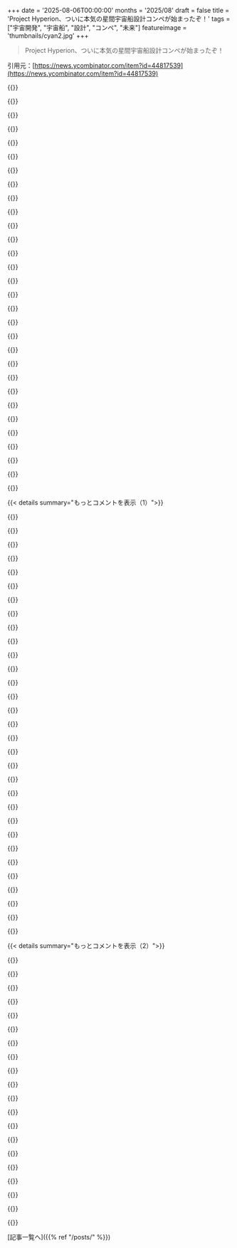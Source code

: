 +++
date = '2025-08-06T00:00:00'
months = '2025/08'
draft = false
title = 'Project Hyperion、ついに本気の星間宇宙船設計コンペが始まったぞ！'
tags = ["宇宙開発", "宇宙船", "設計", "コンペ", "未来"]
featureimage = 'thumbnails/cyan2.jpg'
+++

> Project Hyperion、ついに本気の星間宇宙船設計コンペが始まったぞ！

引用元：[https://news.ycombinator.com/item?id=44817539](https://news.ycombinator.com/item?id=44817539)




{{<matomeQuote body="「Hyperion」は高校生向けのInternational Space Settlement Design Competition（ISSDC）の大人版って感じだね。ISSDCはNASAヒューストンが主催してて、将来の宇宙人材を育てるためのコンペだったんだ。俺も2回ファイナリストになったけど、マジで最高の経験だったよ。この新しいコンペは、学生の教育じゃなくて、プロのアイデアを真剣に形にするのが目的なんだろうな。" userName="cvoss" createdAt="2025/08/06 21:38:04" color="#ff33a1">}}




{{<matomeQuote body="ISSDCはマジでヤバかった！アジア予選を勝ち抜いて、フロリダのKennedy Space Centerで開催されたISSDCに招待されたんだ。BoeingやNASAのエンジニアから学べて、インドの15歳の俺には信じられない経験だったよ。ちょうど10年経って、写真アプリが当時の思い出を蘇らせてくれたんだ。いい時代だったな。" userName="namanyayg" createdAt="2025/08/07 01:34:12" color="#ff5c5c">}}




{{<matomeQuote body="俺もISSDCの卒業生だよ、もう10年以上前だけどね。あれは本当に特別な経験だった。Kennedy Space Centerでの決勝は、精神力も体力も限界まで試されたのを覚えてる。それに、高ストレス・高リスクな状況で技術チームをまとめるっていう、スタートアップの仕事にも役立つ教訓がたくさん得られたんだ。" userName="carpdiem" createdAt="2025/08/07 06:55:57" color="#ff5c5c">}}




{{<matomeQuote body="プロのアイデアを真剣にって面白いけどさ、宇宙旅行がビジネスになるのは、安く資源を得るか、観光とかで安定収入があるか、戦争/防衛目的だけだよ。莫大な金がかかる片道旅行なんて、絶対にビジネスにならない。昔の探検家だって、金とか資源とか、短期間で国に利益があるって約束があったからこそ資金出してもらえたんだからな。" userName="ifckncantakeit" createdAt="2025/08/07 02:56:40" color="#45d325">}}




{{<matomeQuote body="優勝したエントリーのCanvaプレゼンテーションへのリンクはこれだよ。<br>https://www.canva.com/design/DAGmr3ubC8E/LHHAeeAIGGQe_TkZVs-..." userName="codeulike" createdAt="2025/08/06 20:44:48" color="#38d3d3">}}




{{<matomeQuote body="これを詳しく読むとさ、速度の限界をどうにかする新しい物理学を見つけない限り、俺たちはこの太陽系から出られないって確信するわ。" userName="virgildotcodes" createdAt="2025/08/06 21:24:51" color="">}}




{{<matomeQuote body="「速度の限界を突破する新物理学が必要」って話だけど、優勝案は光速の0.01倍で進む計画なんだぜ。制限になるのは光速じゃなくて推進システム、つまり物理学じゃなくて工学の問題なんだよ。" userName="JumpCrisscross" createdAt="2025/08/06 21:50:52" color="#785bff">}}




{{<matomeQuote body="大規模な問題解決では、今も将来も「文化」が一番の壁になるって確信してるわ。自分の親族を殺さないためにマスクすらまともにできなかったのにさ。もし世代間宇宙船が作れても、うまく付き合って協力できる文化とかコミュニケーション方法とかを見つけないと、それこそ映画の「Event Horizon」みたいな地獄絵図になるだけだろうな。" userName="munificent" createdAt="2025/08/07 00:40:45" color="#785bff">}}




{{<matomeQuote body="1000人の命を400年維持できるシステムが作れるなら、なんでまだ星間旅行したいんだ？「飽くなき探求心」とかじゃない。人間って基本、資源が足りないから探すんだよ。何世紀も人類を維持できる宇宙船作れたら、太陽系内の資源不足は全部解決済み。太陽系を掘り尽くして何十億もの居住地を造れるぜ。地球みたいな惑星なんてどうでもよくなるし、星間旅行のゴールは、ガス惑星を材料にして何兆もの居住地を造れるような長寿の星になるだろうな。" userName="os2warpman" createdAt="2025/08/07 00:28:05" color="#38d3d3">}}




{{<matomeQuote body="宗教的な動機があれば太陽系を植民できるって。教会みたいに数百年かけて宇宙船を作って、生き残り、広がるのが聖なる目的になればね。惑星規模の努力で造れるだろうけど、400年間もダスト衝突に耐えるのは無理ゲーじゃね？" userName="jvanderbot" createdAt="2025/08/06 22:09:49" color="#45d325">}}




{{<matomeQuote body="マスクすらろくに付けられない奴らと宇宙行くとかありえん。田舎のアメリカ人は論外だし、高校中退者とかポリオ患者を宇宙に送るわけじゃないんだから。China、India、Japanはマスクのテストもパスしたし、深宇宙を植民するのはたぶん彼らだろね。" userName="JumpCrisscross" createdAt="2025/08/07 01:30:38" color="">}}




{{<matomeQuote body="このコンセプトはクールだけど、おかしい点がいくつかある。メイン推進がHelium 3 - Deuterium Direct Fusion Driveなら、トーラス型核融合炉は不要じゃね？400年間も内殻だけを回転させるのは無理ゲー。構造全体を回転させるのが楽だろ。あと、宣言された加速だと速度が0.1cじゃなくて0.01cって計算ミスしてる人もいるね。現在の世界GDPでこのプロジェクトがどれくらいかかるかの試算もないしな。" userName="vl" createdAt="2025/08/07 00:49:53" color="#45d325">}}




{{<matomeQuote body="推進システムのデザインはどこ行った？まさか全部手品で動かすつもり？これ全部居住区の設計じゃん。よし、俺が推進システムを提案するぜ。Pulse nuclearだけど、加速時には発射砲で燃料をぶっ放して、それを船がキャッチすることで推進力を得るんだ。減速時には、船が追い付いてキャッチするペレットを使って減速しつつ、燃料も得る。Ion driveの効率でキャッチできれば、Pulse nuclearの加速／減速時にIon driveの効率を得られるわけだ。問題は減速時のキャッチのタイミングと、超巨大なrailgunだな。今のphysicsじゃ無理ゲー。大規模な軌道／惑星経済で安価な核燃料と素材が手に入らないと無理だろ。Solar wind antimatter harvestersも必要かもな、もしそんなもんがあるならだけど。" userName="AtlasBarfed" createdAt="2025/08/06 23:37:15" color="#38d3d3">}}




{{<matomeQuote body="エネルギーが限界だろ。Wolfram Alphaで計算したら、世界最大のcruise ship（2億4866万3千kg）を目標の0.01cまで加速するだけで、世界の化石燃料埋蔵量の2.9倍の運動エネルギーが必要だってさ。減速も考慮するとさらに倍。効率とか生命維持のエネルギーもいるしな。やっぱエネルギー全般がマジでヤバい問題だよ。" userName="Ekaros" createdAt="2025/08/07 06:59:13" color="#ff5c5c">}}




{{<matomeQuote body="ベルトとサスペンダーって感じ？これって世代間宇宙船なんだろ。もしメインの推進装置がメンテナンスで止まったらどうすんだ？移動してるコロニーの電力はどうすんだよ？俺なら、全部において最低でも三重の冗長システムは欲しいね。" userName="bbarnett" createdAt="2025/08/07 07:53:40" color="#38d3d3">}}




{{<matomeQuote body="あの期間だと、当然ながら完全な自己修復能力が必要だろ。積載された材料とエネルギーだけで賄えて、廃棄物もゼロ。産業プロセスを根本的に考え直す必要があるね。俺は実現されたnanotechnologyと3D printers at an atomic levelを推すぜ。地球上ではevolutionがcarbon based lifeformsという答えを見つけたようにね。" userName="mjevans" createdAt="2025/08/07 05:16:13" color="#38d3d3">}}




{{<matomeQuote body="400年間もダスト衝突に耐えるのは無理っていうけど、Whipple shields [1] があるじゃん。<br>[1] https://en.wikipedia.org/wiki/Whipple_shield" userName="JumpCrisscross" createdAt="2025/08/06 22:11:10" color="#ff33a1">}}




{{<matomeQuote body="人々が新しい資源を求めて探検するのは希少性のためっていうけど、金持ちのsocial mediaとか見たら即論破できるわ。thrill seekersやpublicity hounds seeking to capitalize on a measure of fame upon their returnっていうけど、歴史上の片道settler-explorersたちを見れば、これも違うってすぐわかる。1,000人を数世紀維持できるspacecraftを造れたら、地元資源の不足は解決済みって言うけど、最初の何隻かはたぶん失敗するぞ。成功したとしても到着時にはボロボロになってるだろうし。luxurious space habitatsを作るには、こういうendeavorsを繰り返すしかないんだよ。" userName="JumpCrisscross" createdAt="2025/08/07 01:33:12" color="#ff5733">}}




{{<matomeQuote body="コロナ対応でNYは悪例じゃないって。むしろ死亡者も経済も赤字州よりマシだったよ。あと、＞ジャーナリスト投獄とか証拠隠滅は、もはやどこも批判できないレベルだよね。" userName="JumpCrisscross" createdAt="2025/08/07 07:33:39" color="">}}




{{<matomeQuote body="宇宙船は最低でも三重の冗長システムが必要だな。洗濯機でさえ何回も壊れたんだぞ。子供を400年も乗せる乗り物なんて心配でしかないわ。" userName="gus_massa" createdAt="2025/08/07 14:43:52" color="#ff5733">}}




{{<matomeQuote body="＞経験的には全くの嘘で、金持ちのSNSで簡単に反論できるじゃん。バリで1週間過ごすのと星間旅行は全然違うだろ…" userName="os2warpman" createdAt="2025/08/07 01:43:11" color="">}}




{{<matomeQuote body="0.01cへの加速エネルギー計算は間違ってるぞ。2.5億kgを1年で0.01cにするには約31万TWhで、現在の年間エネルギー生産の半分くらいだ。減速も含めても、D-T核融合燃料は水素660トンで、オリンピックプール3つ分くらいの体積でいけるぞ。" userName="JumpCrisscross" createdAt="2025/08/07 10:59:52" color="#ff5c5c">}}




{{<matomeQuote body="＞バリで1週間って言うけど、何年も人里離れた深部に分け入って、ただの虚栄心じゃなく、画期的な研究をする人々を知らないのか？" userName="JumpCrisscross" createdAt="2025/08/07 02:06:21" color="">}}




{{<matomeQuote body="“ヨーロッパ人”ってのはちょっと大雑把すぎないか？俺の周りのノルウェー人はちゃんと安全指示に従ってたぞ。それにしても、資源が限られた小さな人工コミュニティが何世代にもわたって結束を保てるかはまだ納得できないな。カルトとか独裁に堕ちるリスクがデカすぎるだろ。" userName="varjag" createdAt="2025/08/07 10:47:46" color="#ff5c5c">}}




{{<matomeQuote body="この設計の推進は、まだ未発明のHelium 3-Deuterium Direct Fusion Driveだね。減速中にどうやってペレットを捕まえるんだ？まさか減速用の燃料全部積んでいった方が安いのかな？" userName="vl" createdAt="2025/08/07 00:22:58" color="#ff33a1">}}




{{<matomeQuote body="スピードより時間が大問題だ。長期間の宇宙旅行は体を破壊するし、人工重力あってもガンは避けられない。コールドスリープや、肉体なしで合成体やアップロードされた意識で移動する方が現実的かもね。SFのPantheonでも似たアイデアがあったぞ。" userName="FuriouslyAdrift" createdAt="2025/08/07 14:17:38" color="#45d325">}}




{{<matomeQuote body="相対性理論より深刻なのは、0.1cで砂粒に当たるとTNT数トン分のエネルギーになることだ。<br>太陽系外への人類派遣より先に、小惑星帯（パラジウムが豊富！）の植民や多数の星間探査機派遣が先だろうね。<br>俺たちは川辺に住んでる村人が、いきなり大海を渡ろうとするようなもんだ。その前に中間段階がたくさんあるんだよ。" userName="scythe" createdAt="2025/08/07 00:48:26" color="">}}




{{<matomeQuote body="“それを実現する意志がある”って言うけど、俺たちは今の地球すらまともに住めない状態だぜ。<br>毎日何億人も飢えてて、戦争だらけ、核戦争の脅威もあって、資源も使いまくり。<br>地球は楽園なのに、ここでさえダメなのに、火星みたいな場所でどうするんだ？外に出ても葉っぱも水もなくて、呼吸もできないんだぜ。<br>今の楽園すらダメなのに、他の惑星でうまくいくわけないだろ。" userName="teiferer" createdAt="2025/08/07 07:13:09" color="#ff5733">}}




{{<matomeQuote body="あんたの洗濯機は、たぶん安物のナイロンギアがぶっ壊れたんだろ。<br>400年以上前の風車が、ギアを使って今でも動いてるんだぜ :)" userName="thmsths" createdAt="2025/08/07 18:36:39" color="">}}




{{<matomeQuote body="60年前には、もう44年で目的地に着く技術があったんだぜ。<br>核分裂Orion計画なら、光速の9～11%を出せる。<br>0.1cでAlpha Centauriまで、飛行時間は最低44年。加速期間は含まずって話だ。<br>https://en.wikipedia.org/wiki/Project_Orion_(nuclear_propuls..." userName="WithinReason" createdAt="2025/08/07 07:14:21" color="#ff33a1">}}




{{< details summary="もっとコメントを表示（1）">}}

{{<matomeQuote body="肉の棒切れ（人間）を送るのは意味ないね。ロボットの方が百万倍楽に旅してポストカードを送れるんだから。<br>俺はネガティブなことを言いたくないけど、宇宙って結構つまんないんだよ。<br>ロボットが楽しい場所を銀河中探し尽くすまで、わざわざ行きたくないね。<br>その頃には、俺たちみんなSingularity後のホロデッキに住んでて、600光年先の空っぽの岩なんてどうでもよくなってるだろうさ。<br>ロボット送って。俺は自分のポッドからハイライトを見るよ。" userName="qingcharles" createdAt="2025/08/07 02:19:54" color="">}}




{{<matomeQuote body="問題は“ランダムな人たちがこのミッションに適してるか”じゃないんだ。<br>“宇宙船でコロニーを維持できる、超有能な400人のチームを作れるか”ってことだ。<br>最初の質問の答えは“ノー”だけど、二番目の質問の答えは“イエス”だと俺は思うね。" userName="jvanderbot" createdAt="2025/08/07 12:45:57" color="">}}




{{<matomeQuote body="人間の精神は、ずっと起きてる状態でのこんな航海には耐えられないだろうな。<br>おもちゃやバイオームがあっても、人生はすぐに退屈で無意味になって、不満や混乱、反乱が起きる。<br>人間は、アリみたいに一生涯、狭い目標のために働けない。特に何世代も続くとなるとね。<br>俺たちの存在は、常に問いかけたり、革命を起こしたりすることに基づいているんだ。<br>400年かけて未知の、たぶん空っぽで生命のない場所へ行くなんて、社会を長く維持できるものじゃない。" userName="poisonborz" createdAt="2025/08/06 21:26:57" color="#ff5733">}}




{{<matomeQuote body="粒子は区別できない。人間のような物体は、特定の粒子じゃなくて、その粒子の配置がユニークな情報なんだ。<br>情報なら光速で送れるから、世代宇宙船なんていらない。<br>問題は“プリンター”を運ぶことだけ。<br>現地で粒子を集めて、データを受け取って印刷できる装置が必要だ。<br>小さな粒子ハーベスター＼プリンターを送って、それで少し大きなプリンターを印刷する、って感じでブートストラップできるだろうね。" userName="Aaargh20318" createdAt="2025/08/06 22:05:30" color="#38d3d3">}}




{{<matomeQuote body="みんなに強化版Minecraftを与えれば、半世紀なんてあっという間に過ぎるんじゃないか？<br>昔の人たちが、何世代も村や郡を離れずに同じことしてたみたいにね。" userName="trhway" createdAt="2025/08/06 21:48:25" color="">}}




{{<matomeQuote body="問題は、ミッションに行くことを自分で選ばなかった、2世代目の人たちに起きると思うな。" userName="hermitcrab" createdAt="2025/08/06 21:56:49" color="">}}




{{<matomeQuote body="Star Trekのテレポーターにハイゼンベルク補償器があるのは理由があるんだ。粒子の位置と運動量を正確に記録できないからね。この理論的なプリンターに「粒子の構成」をスキャンして送信するってのが最初の不可能な壁だよ。スキャンした君とプリントされた君は決して全く同じ人物にはなれないんだ。" userName="yincrash" createdAt="2025/08/06 23:29:37" color="#ff5733">}}




{{<matomeQuote body="ポリネシア人は太平洋の開拓にものすごいリスクを負ったし、中世の建築家は生きてるうちに完成しないと分かってても大聖堂を建てたんだ。成功の見込みがない多世代ミッションに向かうのは、ほとんどの人には無理だろう。でも、何十億人もいるんだから、乗組員なんて簡単に見つかるだろ。" userName="hermitcrab" createdAt="2025/08/06 22:00:56" color="#45d325">}}




{{<matomeQuote body="「人間がずっと起きてる状態でそんな航海に耐えられるかって？」<br>人類の人口は最後のIce Ageで1万人以下、もしかしたら100人未満にまで減ったんだぜ[1]。何世代も移住しなきゃいけない1000人未満の集団がいたのは確実だ。<br>「人生がすぐ退屈で無意味になるって？」<br>V1000世代とかならそうかもね。最初の数十年間はエントロピーや未知との絶え間ない戦いになるだろうから、退屈してる暇はないよ。<br>[1] https://www.npr.org/sections/krulwich/2012/10/22/163397584/h...<br>[-1] Possible counterfactual: https://news.ycombinator.com/item?id=44818098" userName="JumpCrisscross" createdAt="2025/08/06 21:49:42" color="#ff5c5c">}}




{{<matomeQuote body="人間をそのままの形で収容する宇宙船を設計するより、人間種自体を長期旅行に適応させる方が簡単だと思うね。" userName="jiggawatts" createdAt="2025/08/06 21:36:25" color="#38d3d3">}}




{{<matomeQuote body="「粒子は区別できない」って言うけど、https://en.wikipedia.org/wiki/Spin_(physics) を見ろよ。粒子はいろんな軸でスピンするんだ。<br>「粒子を現地で採取して、何をプリントするかというデータストリームを受け取れるものが必要」って？<br>このスピンは測定不可能だから、そもそもそのデータ自体が得られないんだよ！" userName="throwaway290" createdAt="2025/08/07 03:41:34" color="#ff33a1">}}




{{<matomeQuote body="それは彼らの子供たちにとって酷なことだろうね。" userName="trvz" createdAt="2025/08/06 22:27:06" color="">}}




{{<matomeQuote body="最初の世代が志願したなら、2世代目はミッションにしっかり染まってるだろうけど、3世代目になったら絶対なんかやらかすと思うぜ。" userName="AngryData" createdAt="2025/08/07 03:54:03" color="#38d3d3">}}




{{<matomeQuote body="移住しなきゃいけなかった人たちは、地球上での生活っていう、この知られてる宇宙で一番すごいショーの最前列にいたんだ。自然は、特に移動してれば、無限の目新しさを生み出すんだよ。" userName="estearum" createdAt="2025/08/06 22:35:05" color="">}}




{{<matomeQuote body="スピンは測定できるけど、それが何に使えるの？椅子をスキャンしてデータで再構成できるよね。もし粒子のスピンが間違ってても同じ椅子にならないの？君が求めてるのは、もっと高レベルで現れる機能の話だろ。" userName="random_is_rando" createdAt="2025/08/07 11:05:29" color="#785bff">}}




{{<matomeQuote body="4年も離れた場所で自律型の「プリンター」を動かすのが、星間植民地船を作るより簡単なのか、俺にははっきりしないね。あと、人間みたいな複雑な生物を「プリント」できるかどうかもまだ分かんないし。" userName="hermitcrab" createdAt="2025/08/06 22:41:45" color="#ff5733">}}




{{<matomeQuote body="このコミックを思い出したよ: https://www.badspacecomics.com/post/rivers-end" userName="Qem" createdAt="2025/08/06 21:58:47" color="">}}




{{<matomeQuote body="ハイデガーは人間は選べない状況に放り込まれるって言うけど、ある意味、俺たちは今巨大な宇宙船に乗ってるんだ。先祖が選んだミッションのためにね。" userName="silverquiet" createdAt="2025/08/06 22:08:20" color="#785bff">}}




{{<matomeQuote body="君は今、大きな宇宙船で宇宙を旅してるんだよ！" userName="levocardia" createdAt="2025/08/06 21:49:55" color="">}}




{{<matomeQuote body="俺たちは今でも、次世代を「選ばれし者」と見なすためのプロパガンダや宗教の経験が十分あると思うんだ。(例：ソ連時代、俺たちは西側の退廃的な社会じゃなく、ソ連に生まれたことに満足してた。ソ連のテレビは、西側が貧困とホームレスで溢れてるって見せてたんだ。俺たちは「ソビエト人」という新しい存在を構築する使命を帯びてたんだよ。彼らは無私で、学があり、健康で、筋肉質で、共産主義革命を広めることに熱心だった。https://en.wikipedia.org/wiki/New_Soviet_man<br>最初の4つの資質は星間旅行にも役立つし、他のイデオロギーや宗教でも一般的だよね。5つ目の熱意の目標は調整次第で、「人類文明を広める」なんて悪くないよ。)" userName="trhway" createdAt="2025/08/06 22:07:30" color="#ff5c5c">}}




{{<matomeQuote body="「自然は、特に動き回っていると、本当に無限の目新しさを作り出す」ってあるけど、きっと『Dwarf Fortress』みたいに楽しかったんだろうね。" userName="pavel_lishin" createdAt="2025/08/06 23:46:04" color="">}}




{{<matomeQuote body="スピンの測定は粒子を変えずにやっちゃいけないよ。人間を椅子と同じだと仮定してる？それは無理がある気がするな。" userName="throwaway290" createdAt="2025/08/07 13:06:33" color="">}}




{{<matomeQuote body="スキャンできるなら、なんでわざわざ転送するの？スキャンしたものをシミュレーションに入れちゃえばいいじゃん。" userName="vl" createdAt="2025/08/07 00:26:43" color="">}}




{{<matomeQuote body="何世代も農奴として農場で働いてきて、子供たちも同じ運命を辿るだろうって分かってるのに、彼らを作るよりも残酷だと思う？" userName="pavel_lishin" createdAt="2025/08/06 23:46:41" color="#ff5733">}}




{{<matomeQuote body="電子のスピンを測る目的が分からないな。電子は確率の雲の中にあるんだから、原子のスピンを測るんじゃなくて、原子構造をスキャン/複製する必要があるんじゃない？俺には意味不明なんだけど、何か特別な考えでもあるの？" userName="random_is_rando" createdAt="2025/08/07 13:23:29" color="#ff33a1">}}




{{<matomeQuote body="俺たちは大人として最善の決断をしてる。決断しないわけにはいかないし、その決断は未来の世代に好むと好まざるとにかかわらず影響する、それが人生だ。でも、これらのプロジェクトの持続可能性が心配だな。もし到着しても永続的に持続可能じゃないなら、未来の世代は生き残る希望もなく滅びる運命だよ。慎重に判断されたリスクなら問題ない、人生に保証なんてないんだからさ。でも、少なくとも合理的な可能性があるべきだよね。" userName="simonh" createdAt="2025/08/06 22:35:07" color="#ff5733">}}




{{<matomeQuote body="プログラミングを変えて戻ってみてよ。こっちでどんな反応があるか気になるな…" userName="Ekaros" createdAt="2025/08/07 07:13:03" color="">}}




{{<matomeQuote body="そうじゃないんだよ。それは彼らにとってはただの人生なんだ。惑星での暮らしのビデオを見せるのは、洞窟人がどう暮らしてたか想像してって言うようなものさ。もし反乱するなら、目標の住める惑星に着いても船から出ない、次の惑星へ向かうために物資を掴んで進み続ける、って感じだろうな。次の反乱グループが、本当にミッションを達成するんだよ。" userName="olddustytrail" createdAt="2025/08/07 16:55:16" color="#785bff">}}




{{<matomeQuote body="もし実用的な冬眠や生物学的停滞技術（コールドスリープとは言いたくないけど、最近31歳の胚の赤ちゃんが生まれたように、凍結で一時停止できるのは知ってる）があったら、全体の状況はかなり劇的に変わるよね。主観的に瞬きする間にどこかに着くなら、どれくらいかかっても気にするかい？会議の間にみんなで冬眠して移動するなら、自分の仲間を見失うこともなくなるんじゃないかな？" userName="XorNot" createdAt="2025/08/06 22:04:03" color="#38d3d3">}}




{{<matomeQuote body="彼らが提案してるのがデタラメじゃないとしたら、それは遺伝情報を送信してそれを子宮に印刷できるってことだね。そしたらロボットに育てられたサイコパスの世代が生まれるぞ。" userName="JumpCrisscross" createdAt="2025/08/07 02:39:40" color="">}}

{{</details>}}




{{< details summary="もっとコメントを表示（2）">}}

{{<matomeQuote body="長距離宇宙旅行に関連して：閉鎖生態系。いくつかクールな実験があったよね。https://en.m.wikipedia.org/wiki/Biosphere_2" userName="kayodelycaon" createdAt="2025/08/06 23:26:59" color="#ff5c5c">}}




{{<matomeQuote body="Chrysalisが0.1gで1年間加速するのに、なぜ0.01cで400年も慣性年齢を過ごすって書いてあるんだ？それなら実際には約0.1cになるはずで、旅全体は15年もかからないはずなのに。" userName="bobabob" createdAt="2025/08/06 22:41:21" color="#ff5c5c">}}




{{<matomeQuote body="うわー、すごい発見だね。こんな大規模なプレゼンで計算もたくさんあるのに、こんな単純なミスがあるなんて面白い。もしかしたら0.01gで加速したかったのかな？" userName="vl" createdAt="2025/08/07 00:35:17" color="#ff33a1">}}




{{<matomeQuote body="ああ、それも1年かかるはずだよ。" userName="bobabob" createdAt="2025/08/07 01:14:25" color="">}}




{{<matomeQuote body="推進のために質量を失うなら、より軽い船を減速させる必要があって、それなら時間がかからないんじゃないか？軽い船は後から減速開始しても早く着くから、艦隊でレースする時や、重い冬眠ポッドを積んでる場合に重要だね。<br>参照: https://en.wikipedia.org/wiki/Chasm_City" userName="m4rtink" createdAt="2025/08/07 16:22:19" color="#ff5733">}}




{{<matomeQuote body="宇宙船の家が現代のイギリスの家より大きいのがいいね。デザインは好きだけど、民主主義じゃ250日どころか250年も続かないだろうな。" userName="Paul_S" createdAt="2025/08/06 21:35:54" color="">}}




{{<matomeQuote body="宇宙船で地球の家より広いって、体積制限は特にないんじゃない？250年持つかどうかって点だけど、私はそう思わないな。特別な個人を選んで教育するし、古代社会は何百年、何千年と続いたろ。入植者は極限状態で、お互い知り合う小さいコミュニティにいる。人類が探求と植民に優れてるんだから、むしろ機能的になるんじゃないかな。" userName="JumpCrisscross" createdAt="2025/08/06 21:57:18" color="#45d325">}}




{{<matomeQuote body="体積は制限されないか？いいや、質量が制限されるよ。スペースエレベーターみたいな先進技術でも、全部を軌道に乗せるコストが桁違いだからね。体積が増えれば質量も増える。「重さは重さを生む」って航空宇宙設計の格言もあるように、重い部品はより強く、結果として重い支持構造が必要になるんだ。" userName="hermitcrab" createdAt="2025/08/06 22:04:44" color="#45d325">}}




{{<matomeQuote body="国家より宇宙船の方が空間に制約があるってこと？民主主義については、古代の社会はコンセンサス民主主義じゃなかっただろ。奴隷と成人男性市民が投票するアテネなら分かるけど、宇宙船のデザインが提案してるのはそれじゃない。全部一致で誰も法を破らないと仮定してる。実際には歴史が逆を証明してるし、探検や征服は厳格な階層組織で動いてる。人を死刑にできる船長なしに宇宙船を飛ばすなんて笑えるよ。" userName="Paul_S" createdAt="2025/08/06 22:10:50" color="#ff5733">}}




{{<matomeQuote body="国家より宇宙船の方が空間に制約があるか？60km級の宇宙船なら、そうかもね。古代の民主主義だけど、遡れば遡るほど小さな社会は合意形成型になるよ。ポリネシアの入植者がどれほど階層的だったかは分からないけど、軍隊を連れて行く必要がなければ必ずしも厳格な階層組織が探検や征服を動かすわけじゃないんじゃないか？「全員一致で誰も法を破らない」ってWinning Designにどこに書いてある？見落としたな。" userName="JumpCrisscross" createdAt="2025/08/06 22:17:35" color="#785bff">}}




{{<matomeQuote body="「Winning Designにどこに書いてある？」って点だけど、デザインに刑務所が全く含まれてなかったから、その仮定は妥当だと思うよ。" userName="9cb14c1ec0" createdAt="2025/08/07 01:42:43" color="">}}




{{<matomeQuote body="デザインに刑務所がないからって、その仮定は妥当か？そうかな？常設の囚人がいないなら専用の刑務所スペースは必要ないだろ。刑務所がないことが階層構造がないことを意味しないし、人を「死刑にする」のに刑務所は必要ないよ。" userName="JumpCrisscross" createdAt="2025/08/07 02:47:10" color="#ff33a1">}}




{{<matomeQuote body="史上最大の”TBD”が（優勝した奴のスライドに）あったんだよ。「TBD voluntary euthanasiaのethics」だってさ。" userName="sgarrity" createdAt="2025/08/07 12:20:00" color="">}}




{{<matomeQuote body="あれだけ何回も言ってるんだから、実際はTBDじゃないっぽいね。" userName="9cb14c1ec0" createdAt="2025/08/07 12:59:07" color="">}}




{{<matomeQuote body="恒星間船は世代宇宙船とほぼ同じだよ。何世代もかかる移動で、寿命を延ばしても同意してない子孫を連れてく倫理問題は避けられないね。<br>世代船はO’Neill Cylinderの様に回転で1g重力を生成し、多くの人を運べる。でも最大の課題はエネルギーだ。推進に必要なエネルギーは生命維持を遥かに超える。<br>現実的なのはソーラーセイル。反応質量問題が避けられる。減速は星間物質抵抗で一部賄えるが、残りは質量を運ぶか、現地で自動ソーラーセイルを構築するんだ。<br>[1]: https://en.wikipedia.org/wiki/O%27Neill_cylinder" userName="jmyeet" createdAt="2025/08/06 22:49:35" color="#ff33a1">}}




{{<matomeQuote body="生まれてない子どもの同意問題がよく出るのって面白いよね。こんな同意は不可能だし、これまでもこれからも存在しない。唯一の代替案はニヒリズムっぽいね。" userName="svachalek" createdAt="2025/08/07 00:58:53" color="">}}




{{<matomeQuote body="うん、今の子供だってこの地球にこの時代に住むことに同意してるわけじゃないし。船がゴミみたいなデス・トラップじゃなくて、まともな生活水準があるなら、別に問題ないんじゃね？" userName="AngryData" createdAt="2025/08/07 04:51:47" color="">}}




{{<matomeQuote body="この考え方ならThomas Ligottiの「The Conspiracy Against The Human Race」を強く勧めるよ。彼が言いたいのは、現実をありのままに受け入れるのはほとんどの人にとってあり得ないことだから、みんな、少なくとも時々、それから目を背けるために違う戦略を使ってるってことさ。" userName="NoGravitas" createdAt="2025/08/07 15:29:00" color="#ff5c5c">}}




{{<matomeQuote body="これもやり方の一つだけど、マジで速くしたいなら、もっと速くすることもできるはずだよ[0][1]＋人間の寿命を延ばしたり、冬眠させたり、不死のサイボーグにしたりとかさ。だから、もっとコンパクトで、独自の倫理的問題を抱える全然違う種類の恒星間船だってあり得るかもね！<br>[0] https://en.wikipedia.org/wiki/Nuclear_salt-water_rocket<br>[1] https://en.wikipedia.org/wiki/Antimatter_rocket" userName="m4rtink" createdAt="2025/08/07 16:52:45" color="#ff5733">}}

{{</details>}}



[記事一覧へ]({{% ref "/posts/" %}})
